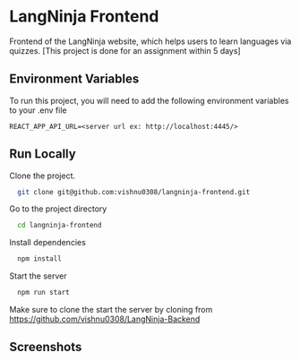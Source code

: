 
# LangNinja Frontend

Frontend of the LangNinja website, which helps users to learn languages via quizzes. [This project is done for an assignment within 5 days]


## Environment Variables

To run this project, you will need to add the following environment variables to your .env file

`REACT_APP_API_URL=<server url ex: http://localhost:4445/>`


## Run Locally

Clone the project.

```bash
  git clone git@github.com:vishnu0308/langninja-frontend.git
```

Go to the project directory

```bash
  cd langninja-frontend
```

Install dependencies

```bash
  npm install
```

Start the server

```bash
  npm run start
```

Make sure to clone the start the server by cloning from https://github.com/vishnu0308/LangNinja-Backend
## Screenshots



